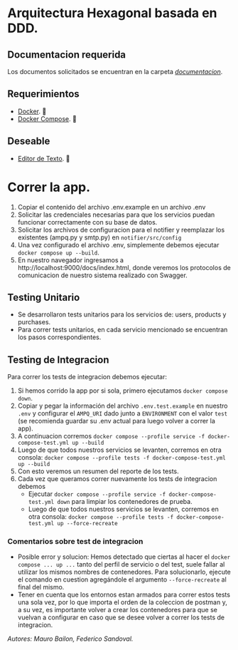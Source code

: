 # Arquitectura Hexagonal basada en DDD.

## Documentacion requerida
   Los documentos solicitados se encuentran en la carpeta *[documentacion](https://github.com/fagustin07/meliarqsoft2/tree/main/documentacion)*.
   
## Requerimientos
- [Docker](https://docs.docker.com/get-docker/). 🐳
- [Docker Compose](https://docs.docker.com/get-docker/). 🐳

## Deseable
- [Editor de Texto](http://territoriogo.blogspot.com/2018/10/que-editor-utilizar-para-programar-en-go.html). 📝

# Correr la app.
1. Copiar el contenido del archivo .env.example en un archivo .env
2. Solicitar las credenciales necesarias para que los servicios puedan funcionar correctamente con su base de datos.
3. Solicitar los archivos de configuracion para el notifier y reemplazar los existentes (ampq.py y smtp.py) en `notifier/src/config`
4. Una vez configurado el archivo .env, simplemente debemos ejecutar `docker compose up --build`.
5. En nuestro navegador ingresamos a http://localhost:9000/docs/index.html, donde veremos los protocolos de comunicacion de nuestro sistema realizado con Swagger.

## Testing Unitario
- Se desarrollaron tests unitarios para los servicios de: users, products y purchases.
- Para correr tests unitarios, en cada servicio mencionado se encuentran los pasos correspondientes.

## Testing de Integracion
Para correr los tests de integracion debemos ejecutar:
1. Si hemos corrido la app por si sola, primero ejecutamos `docker compose down`.
2. Copiar y pegar la información del archivo `.env.test.example` en nuestro `.env` y configurar el `AMPQ_URI` dado junto a `ENVIRONMENT` con el valor `test` (se recomienda guardar su .env actual para luego volver a correr la app).
3. A continuacion corremos `docker compose --profile service -f docker-compose-test.yml up --build`
4. Luego de que todos nuestros servicios se levanten, corremos en otra consola: `docker compose --profile tests -f docker-compose-test.yml up --build`
5. Con esto veremos un resumen del reporte de los tests.
6. Cada vez que queramos correr nuevamente los tests de integracion debemos
   - Ejecutar `docker compose --profile service -f docker-compose-test.yml down` para limpiar los contenedores de prueba.
   - Luego de que todos nuestros servicios se levanten, corremos en otra consola: `docker compose --profile tests -f docker-compose-test.yml up --force-recreate`

### Comentarios sobre test de integracion
- Posible error y solucion: Hemos detectado que ciertas al hacer el `docker compose ... up ...` tanto del perfil de servicio o del test, suele fallar al utilizar los mismos nombres de contenedores. Para solucionarlo, ejecute el comando en cuestion agregándole el argumento `--force-recreate` al final del mismo.
- Tener en cuenta que los entornos estan armados para correr estos tests una sola vez, por lo que importa el orden de la coleccion de postman y, a su vez, es importante volver a crear los contenedores para que se vuelvan a configurar en caso que se desee volver a correr los tests de integracion.



*Autores: Mauro Bailon, Federico Sandoval.*
